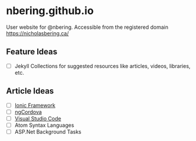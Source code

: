 nbering.github.io
==================

User website for @nbering. Accessible from the registered domain https://nicholasbering.ca/

## Feature Ideas

- [ ] Jekyll Collections for suggested resources like articles, videos, libraries, etc.

## Article Ideas

- [ ] [Ionic Framework](https://ionicframework.com)
- [ ] [ngCordova](http://ngCordova.com)
- [ ] [Visual Studio Code](https://visualstudio.com/products/code-vs)
- [ ] Atom Syntax Languages
- [ ] ASP.Net Background Tasks
